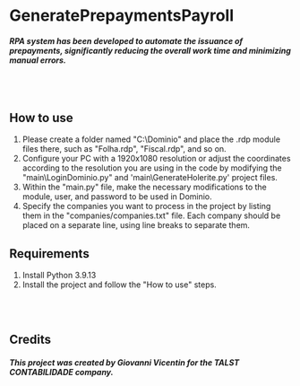 # GeneratePrepaymentsPayroll
 
#### _RPA system has been developed to automate the issuance of prepayments, significantly reducing the overall work time and minimizing manual errors._
<br><br>

## How to use
1. Please create a folder named "C:\Dominio" and place the .rdp module files there, such as "Folha.rdp", "Fiscal.rdp", and so on.
2. Configure your PC with a 1920x1080 resolution or adjust the coordinates according to the resolution you are using in the code by modifying the "main\LoginDominio.py" and 'main\GenerateHolerite.py' project files.
3. Within the "main.py" file, make the necessary modifications to the module, user, and password to be used in Dominio.
4. Specify the companies you want to process in the project by listing them in the "companies/companies.txt" file. Each company should be placed on a separate line, using line breaks to separate them.

## Requirements

1. Install Python 3.9.13
2. Install the project and follow the "How to use" steps.

<br><br>

## Credits
#### _This project was created by Giovanni Vicentin for the TALST CONTABILIDADE company._